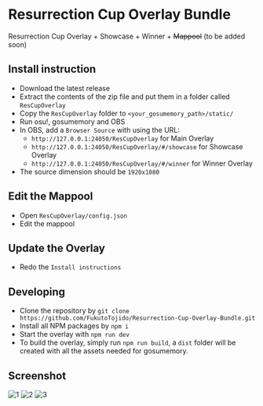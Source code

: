# Resurrection Cup Overlay Bundle
Resurrection Cup Overlay + Showcase + Winner + ~~Mappool~~ (to be added soon)

## Install instruction
- Download the latest release
- Extract the contents of the zip file and put them in a folder called `ResCupOverlay`
- Copy the `ResCupOverlay` folder to `<your_gosumemory_path>/static/`
- Run osu!, gosumemory and OBS
- In OBS, add a `Browser Source` with using the URL:
  - `http://127.0.0.1:24050/ResCupOverlay` for Main Overlay
  - `http://127.0.0.1:24050/ResCupOverlay/#/showcase` for Showcase Overlay
  - `http://127.0.0.1:24050/ResCupOverlay/#/winner` for Winner Overlay
- The source dimension should be `1920x1080`
  
## Edit the Mappool
- Open `ResCupOverlay/config.json`
- Edit the mappool

## Update the Overlay
- Redo the `Install instructions`

## Developing
- Clone the repository by `git clone https://github.com/FukutoTojido/Resurrection-Cup-Overlay-Bundle.git`
- Install all NPM packages by `npm i`
- Start the overlay with `npm run dev`
- To build the overlay, simply run `npm run build`, a `dist` folder will be created with all the assets needed for gosumemory.

## Screenshot
![1](https://i.imgur.com/lD66x9e.png)
![2](https://i.imgur.com/IXvYb2U.jpeg)
![3](https://i.imgur.com/VrzUaFN.png)
